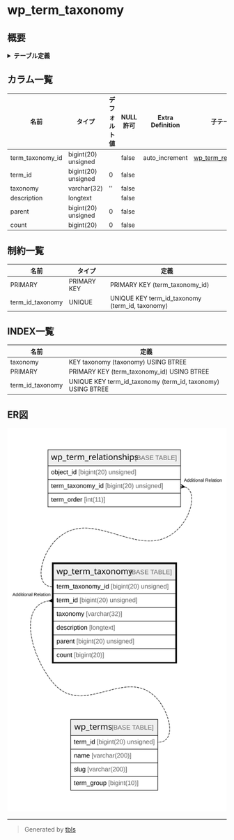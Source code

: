 # wp_term_taxonomy

## 概要

<details>
<summary><strong>テーブル定義</strong></summary>

```sql
CREATE TABLE `wp_term_taxonomy` (
  `term_taxonomy_id` bigint(20) unsigned NOT NULL AUTO_INCREMENT,
  `term_id` bigint(20) unsigned NOT NULL DEFAULT 0,
  `taxonomy` varchar(32) NOT NULL DEFAULT '',
  `description` longtext NOT NULL,
  `parent` bigint(20) unsigned NOT NULL DEFAULT 0,
  `count` bigint(20) NOT NULL DEFAULT 0,
  PRIMARY KEY (`term_taxonomy_id`),
  UNIQUE KEY `term_id_taxonomy` (`term_id`,`taxonomy`),
  KEY `taxonomy` (`taxonomy`)
) ENGINE=InnoDB AUTO_INCREMENT=[Redacted by tbls] DEFAULT CHARSET=utf8mb4 COLLATE=utf8mb4_unicode_520_ci
```

</details>

## カラム一覧

| 名前               | タイプ                 | デフォルト値       | NULL許可   | Extra Definition | 子テーブル                                             | 親テーブル                   | コメント     |
| ---------------- | ------------------- | ------------ | -------- | ---------------- | ------------------------------------------------- | ----------------------- | -------- |
| term_taxonomy_id | bigint(20) unsigned |              | false    | auto_increment   | [wp_term_relationships](wp_term_relationships.md) |                         |          |
| term_id          | bigint(20) unsigned | 0            | false    |                  |                                                   | [wp_terms](wp_terms.md) |          |
| taxonomy         | varchar(32)         | ''           | false    |                  |                                                   |                         |          |
| description      | longtext            |              | false    |                  |                                                   |                         |          |
| parent           | bigint(20) unsigned | 0            | false    |                  |                                                   |                         |          |
| count            | bigint(20)          | 0            | false    |                  |                                                   |                         |          |

## 制約一覧

| 名前               | タイプ         | 定義                                              |
| ---------------- | ----------- | ----------------------------------------------- |
| PRIMARY          | PRIMARY KEY | PRIMARY KEY (term_taxonomy_id)                  |
| term_id_taxonomy | UNIQUE      | UNIQUE KEY term_id_taxonomy (term_id, taxonomy) |

## INDEX一覧

| 名前               | 定義                                                          |
| ---------------- | ----------------------------------------------------------- |
| taxonomy         | KEY taxonomy (taxonomy) USING BTREE                         |
| PRIMARY          | PRIMARY KEY (term_taxonomy_id) USING BTREE                  |
| term_id_taxonomy | UNIQUE KEY term_id_taxonomy (term_id, taxonomy) USING BTREE |

## ER図

![er](wp_term_taxonomy.svg)

---

> Generated by [tbls](https://github.com/k1LoW/tbls)
